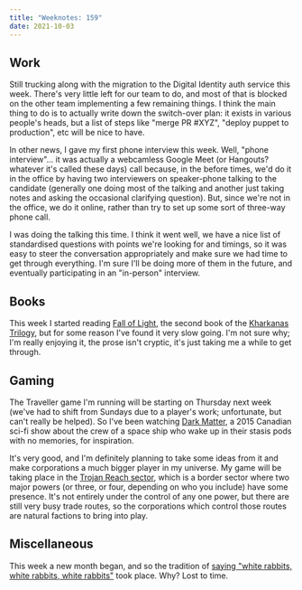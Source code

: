 ```yaml
---
title: "Weeknotes: 159"
date: 2021-10-03
---
```


## Work

Still trucking along with the migration to the Digital Identity auth
service this week.  There's very little left for our team to do, and
most of that is blocked on the other team implementing a few remaining
things.  I think the main thing to do is to actually write down the
switch-over plan: it exists in various people's heads, but a list of
steps like "merge PR #XYZ", "deploy puppet to production", etc will be
nice to have.

In other news, I gave my first phone interview this week.  Well,
"phone interview"... it was actually a webcamless Google Meet (or
Hangouts?  whatever it's called these days) call because, in the
before times, we'd do it in the office by having two interviewers on
speaker-phone talking to the candidate (generally one doing most of
the talking and another just taking notes and asking the occasional
clarifying question).  But, since we're not in the office, we do it
online, rather than try to set up some sort of three-way phone call.

I was doing the talking this time.  I think it went well, we have a
nice list of standardised questions with points we're looking for and
timings, so it was easy to steer the conversation appropriately and
make sure we had time to get through everything.  I'm sure I'll be
doing more of them in the future, and eventually participating in an
"in-person" interview.


## Books

This week I started reading [Fall of Light][], the second book of the
[Kharkanas Trilogy][], but for some reason I've found it very slow
going.  I'm not sure why; I'm really enjoying it, the prose isn't
cryptic, it's just taking me a while to get through.

[Fall of Light]: https://malazan.fandom.com/wiki/Fall_of_Light
[Kharkanas Trilogy]: https://en.wikipedia.org/wiki/The_Kharkanas_Trilogy


## Gaming

The Traveller game I'm running will be starting on Thursday next week
(we've had to shift from Sundays due to a player's work; unfortunate,
but can't really be helped).  So I've been watching [Dark Matter][], a
2015 Canadian sci-fi show about the crew of a space ship who wake up
in their stasis pods with no memories, for inspiration.

It's very good, and I'm definitely planning to take some ideas from it
and make corporations a much bigger player in my universe.  My game
will be taking place in the [Trojan Reach sector][], which is a border
sector where two major powers (or three, or four, depending on who you
include) have some presence.  It's not entirely under the control of
any one power, but there are still very busy trade routes, so the
corporations which control those routes are natural factions to bring
into play.

[Dark Matter]: https://en.wikipedia.org/wiki/Dark_Matter_(TV_series)
[Trojan Reach sector]: https://travellermap.com/?sx=-4&sy=0&hx=16&hy=20&p=-98.294!20!4


## Miscellaneous

This week a new month began, and so the tradition of [saying "white
rabbits, white rabbits, white rabbits"][] took place.  Why?  Lost to
time.

[saying "white rabbits, white rabbits, white rabbits"]: https://en.wikipedia.org/wiki/Rabbit_rabbit_rabbit
